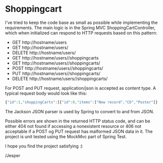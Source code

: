 Shoppingcart
============
I've tried to keep the code base as small as possible while implementing the requirements.
The main logic is in the Spring MVC ShoppingCartController, which when initialized can respond to HTTP requests based on this pattern:
* GET http://hostname/users
* GET http://hostname/users/<id>
* DELETE http://hostname/users/<id>
* GET http://hostname/users/<id>/shoppingcarts
* GET http://hostname/users/<id>/shoppingcarts/<id>
* POST http://hostname/users/<id>/shoppingcarts/<id>
* PUT http://hostname/users/<id>/shoppingcarts/<id>
* DELETE http://hostname/users/<id>/shoppingcarts/<id>

For POST and PUT request, application/json is accepted as content type.
A typical request body would look like this:
```javascript
{"id":1,"shoppingCarts":[{"id":0,"items":["New record","CD","Poster"]},{"id":1,"items":["Hard drive"]}]}
```
The Jackson JSON parser is used by Spring to convert to and from JSON.

Possible errors are shown in the returned HTTP status code, and can be either 404 not found if accessing a nonexistent resource or 406 not acceptable if a POST og PUT request has malformed JSON data in it.
The project is unit tested using the MockMvc part of Spring Test.

I hope you find the project satisfying :)

/Jesper